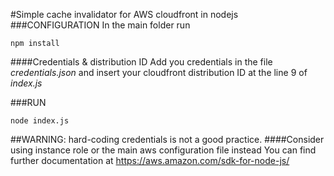 #Simple cache invalidator for AWS cloudfront in nodejs
###CONFIGURATION
In the main folder run

	npm install

####Credentials & distribution ID
Add you credentials in the file *credentials.json* and insert your cloudfront distribution ID at the line 9 of *index.js*

###RUN

	node index.js

##WARNING: hard-coding credentials is not a good practice.
####Consider using instance role or the main aws configuration file instead
You can find further documentation at https://aws.amazon.com/sdk-for-node-js/



